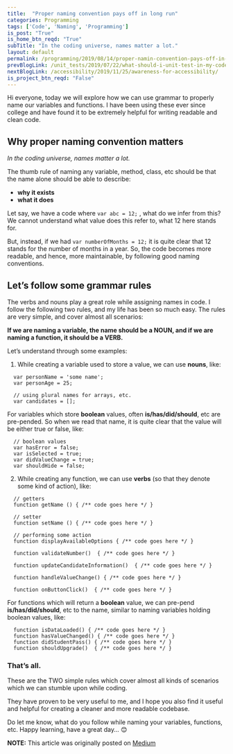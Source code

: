 ```yaml
---
title:  "Proper naming convention pays off in long run"
categories: Programming
tags: ['Code', 'Naming', 'Programming']
is_post: "True"
is_home_btn_reqd: "True"
subTitle: "In the coding universe, names matter a lot."
layout: default
permalink: /programming/2019/08/14/proper-namin-convention-pays-off-in-long-run/
prevBlogLink: /unit_tests/2019/07/22/what-should-i-unit-test-in-my-code/
nextBlogLink: /accessibility/2019/11/25/awareness-for-accessibility/
is_project_btn_reqd: "False"
---
```



Hi everyone, today we will explore how we can use grammar to properly name our variables and functions. I have been using these ever since college and have found it to be extremely helpful for writing readable and clean code.

## Why proper naming convention matters
*In the coding universe, names matter a lot.*

The thumb rule of naming any variable, method, class, etc should be that the name alone should be able to describe:
- **why it exists**
- **what it does**

Let say, we have a code where `var abc = 12;` , what do we infer from this? 
We cannot understand what value does this refer to, what 12 here stands for.

But, instead, if we had `var numberOfMonths = 12;` it is quite clear that 12 stands for the number of months in a year. 
So, the code becomes more readable, and hence, more maintainable, by following good naming conventions.

## Let’s follow some grammar rules
The verbs and nouns play a great role while assigning names in code. I follow the following two rules, and my life has been so much easy. The rules are very simple, and cover almost all scenarios:

**If we are naming a variable, the name should be a NOUN, and if we are naming a function, it should be a VERB.**

Let’s understand through some examples:

1. While creating a variable used to store a value, we can use **nouns**, like:
  ```
    var personName = 'some name';
    var personAge = 25;

    // using plural names for arrays, etc.
    var candidates = [];
  ```

  For variables which store **boolean** values, often **is/has/did/should**, etc are pre-pended. So when we read that name,   it is quite clear that the value will be either true or false, like:
  ```
    // boolean values
    var hasError = false;
    var isSelected = true;
    var didValueChange = true;
    var shouldHide = false;
  ```
  
2. While creating any function, we can use **verbs** (so that they denote some kind of action), like:
  
  ```
    // getters
    function getName () { /** code goes here */ }
    
    // setter
    function setName () { /** code goes here */ }
    
    // performing some action
    function displayAvailableOptions { /** code goes here */ }
    
    function validateNumber()  { /** code goes here */ }
    
    function updateCandidateInformation()  { /** code goes here */ }
    
    function handleValueChange() { /** code goes here */ }
    
    function onButtonClick()  { /** code goes here */ }
  ```
  
  For functions which will return a **boolean** value, we can pre-pend **is/has/did/should**, etc to the name, similar to naming variables holding boolean values, like:
  ```
    function isDataLoaded() { /** code goes here */ }
    function hasValueChanged() { /** code goes here */ }
    function didStudentPass() { /** code goes here */ }
    function shouldUpgrade()  { /** code goes here */ }
  ```
  
### That’s all.

These are the TWO simple rules which cover almost all kinds of scenarios which we can stumble upon while coding.

They have proven to be very useful to me, and I hope you also find it useful and helpful for creating a cleaner and more readable codebase.

Do let me know, what do you follow while naming your variables, functions, etc.
Happy learning, have a great day… 😊



**NOTE:** This article was originally posted on [Medium](https://medium.com/@anuradha15/proper-naming-convention-pays-off-in-long-run-962798527848)
